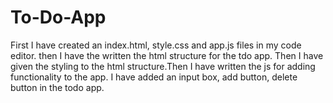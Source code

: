 # To-Do-App
First I have created an index.html, style.css and app.js files in  my code editor. then I have the written the html structure for the tdo app. Then I have given the styling to the html structure.Then I have written the js for adding functionality to the app. I have added an input box, add button, delete button in the todo app.
